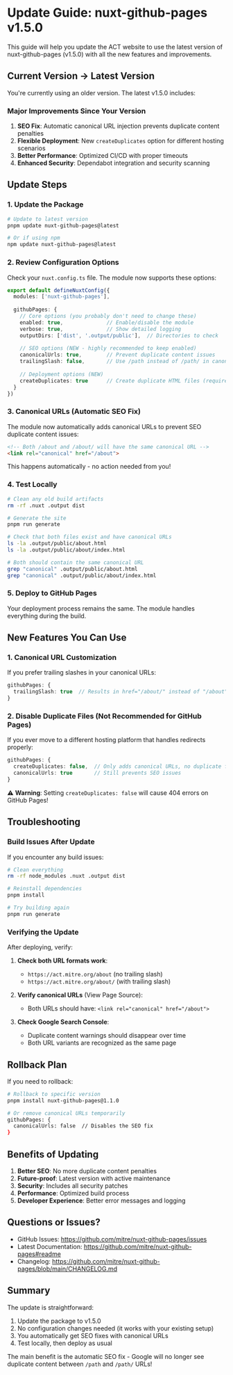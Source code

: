 # Update Guide: nuxt-github-pages v1.5.0

This guide will help you update the ACT website to use the latest version of nuxt-github-pages (v1.5.0) with all the new features and improvements.

## Current Version → Latest Version

You're currently using an older version. The latest v1.5.0 includes:

### Major Improvements Since Your Version

1. **SEO Fix**: Automatic canonical URL injection prevents duplicate content penalties
2. **Flexible Deployment**: New `createDuplicates` option for different hosting scenarios
3. **Better Performance**: Optimized CI/CD with proper timeouts
4. **Enhanced Security**: Dependabot integration and security scanning

## Update Steps

### 1. Update the Package

```bash
# Update to latest version
pnpm update nuxt-github-pages@latest

# Or if using npm
npm update nuxt-github-pages@latest
```

### 2. Review Configuration Options

Check your `nuxt.config.ts` file. The module now supports these options:

```typescript
export default defineNuxtConfig({
  modules: ['nuxt-github-pages'],
  
  githubPages: {
    // Core options (you probably don't need to change these)
    enabled: true,              // Enable/disable the module
    verbose: true,              // Show detailed logging
    outputDirs: ['dist', '.output/public'],  // Directories to check
    
    // SEO options (NEW - highly recommended to keep enabled)
    canonicalUrls: true,        // Prevent duplicate content issues
    trailingSlash: false,       // Use /path instead of /path/ in canonical URLs
    
    // Deployment options (NEW)
    createDuplicates: true      // Create duplicate HTML files (required for GitHub Pages)
  }
})
```

### 3. Canonical URLs (Automatic SEO Fix)

The module now automatically adds canonical URLs to prevent SEO duplicate content issues:

```html
<!-- Both /about and /about/ will have the same canonical URL -->
<link rel="canonical" href="/about">
```

This happens automatically - no action needed from you!

### 4. Test Locally

```bash
# Clean any old build artifacts
rm -rf .nuxt .output dist

# Generate the site
pnpm run generate

# Check that both files exist and have canonical URLs
ls -la .output/public/about.html
ls -la .output/public/about/index.html

# Both should contain the same canonical URL
grep "canonical" .output/public/about.html
grep "canonical" .output/public/about/index.html
```

### 5. Deploy to GitHub Pages

Your deployment process remains the same. The module handles everything during the build.

## New Features You Can Use

### 1. Canonical URL Customization

If you prefer trailing slashes in your canonical URLs:

```typescript
githubPages: {
  trailingSlash: true  // Results in href="/about/" instead of "/about"
}
```

### 2. Disable Duplicate Files (Not Recommended for GitHub Pages)

If you ever move to a different hosting platform that handles redirects properly:

```typescript
githubPages: {
  createDuplicates: false,  // Only adds canonical URLs, no duplicate files
  canonicalUrls: true       // Still prevents SEO issues
}
```

⚠️ **Warning**: Setting `createDuplicates: false` will cause 404 errors on GitHub Pages!

## Troubleshooting

### Build Issues After Update

If you encounter any build issues:

```bash
# Clean everything
rm -rf node_modules .nuxt .output dist

# Reinstall dependencies
pnpm install

# Try building again
pnpm run generate
```

### Verifying the Update

After deploying, verify:

1. **Check both URL formats work**:
   - `https://act.mitre.org/about` (no trailing slash)
   - `https://act.mitre.org/about/` (with trailing slash)

2. **Verify canonical URLs** (View Page Source):
   - Both URLs should have: `<link rel="canonical" href="/about">`

3. **Check Google Search Console**:
   - Duplicate content warnings should disappear over time
   - Both URL variants are recognized as the same page

## Rollback Plan

If you need to rollback:

```bash
# Rollback to specific version
pnpm install nuxt-github-pages@1.1.0

# Or remove canonical URLs temporarily
githubPages: {
  canonicalUrls: false  // Disables the SEO fix
}
```

## Benefits of Updating

1. **Better SEO**: No more duplicate content penalties
2. **Future-proof**: Latest version with active maintenance
3. **Security**: Includes all security patches
4. **Performance**: Optimized build process
5. **Developer Experience**: Better error messages and logging

## Questions or Issues?

- GitHub Issues: https://github.com/mitre/nuxt-github-pages/issues
- Latest Documentation: https://github.com/mitre/nuxt-github-pages#readme
- Changelog: https://github.com/mitre/nuxt-github-pages/blob/main/CHANGELOG.md

## Summary

The update is straightforward:
1. Update the package to v1.5.0
2. No configuration changes needed (it works with your existing setup)
3. You automatically get SEO fixes with canonical URLs
4. Test locally, then deploy as usual

The main benefit is the automatic SEO fix - Google will no longer see duplicate content between `/path` and `/path/` URLs!